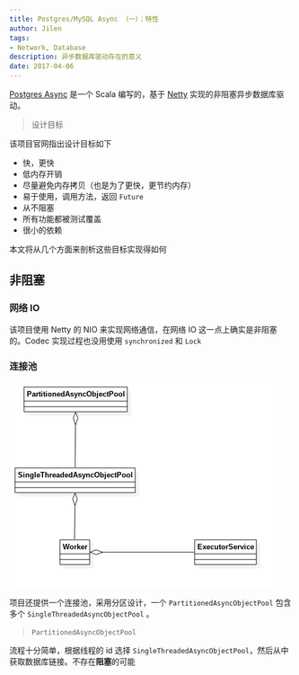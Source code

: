 ```yaml
---
title: Postgres/MySQL Async （一）：特性
author: Jilen
tags:
- Network, Database
description: 异步数据库驱动存在的意义
date: 2017-04-06
---
```


[Postgres Async](https://github.com/mauricio/postgresql-async) 是一个 Scala 编写的，基于 [Netty](https://netty.io) 实现的非阻塞异步数据库驱动。

> 设计目标

该项目官网指出设计目标如下

+ 快，更快
+ 低内存开销
+ 尽量避免内存拷贝（也是为了更快，更节约内存）
+ 易于使用，调用方法，返回 `Future`
+ 从不阻塞
+ 所有功能都被测试覆盖
+ 很小的依赖

本文将从几个方面来剖析这些目标实现得如何

## 非阻塞

### 网络 IO

该项目使用 Netty 的 NIO 来实现网络通信，在网络 IO 这一点上确实是非阻塞的。Codec 实现过程也没用使用 `synchronized` 和 `Lock`

### 连接池


![Postgres Async Pool](/images/2017/04/postgres-async-pool.png)

项目还提供一个连接池，采用分区设计，一个 `PartitionedAsyncObjectPool` 包含多个 `SingleThreadedAsyncObjectPool` 。

> `PartitionedAsyncObjectPool`

流程十分简单，根据线程的 id 选择 `SingleThreadedAsyncObjectPool`，然后从中获取数据库链接。不存在**阻塞**的可能
